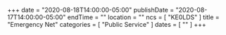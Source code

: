 +++
date = "2020-08-18T14:00:00-05:00"
publishDate = "2020-08-17T14:00:00-05:00"
endTime = ""
location = ""
ncs = [ "KE0LDS" ]
title = "Emergency Net"
categories = [ "Public Service" ]
dates = [ "" ]
+++
